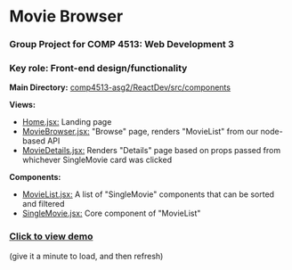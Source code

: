 # Movie Browser
### Group Project for COMP 4513: Web Development 3
### Key role: Front-end design/functionality

**Main Directory:** [comp4513-asg2/ReactDev/src/components](https://github.com/pmassico/comp4513-asg2/tree/master/ReactDev/src/components)

**Views:**
* [Home.jsx:](https://github.com/pmassico/comp4513-asg2/blob/master/ReactDev/src/components/Home.jsx) Landing page
* [MovieBrowser.jsx:](https://github.com/pmassico/comp4513-asg2/blob/master/ReactDev/src/components/MovieBrowser.jsx) "Browse" page, renders "MovieList" from our node-based API
* [MovieDetails.jsx:](https://github.com/pmassico/comp4513-asg2/blob/master/ReactDev/src/components/MovieDetails.jsx) Renders "Details" page based on props passed from whichever SingleMovie card was clicked 

**Components:**
* [MovieList.jsx:](https://github.com/pmassico/comp4513-asg2/blob/master/ReactDev/src/components/MovieList.jsx) A list of "SingleMovie" components that can be sorted and filtered
* [SingleMovie.jsx:](https://github.com/pmassico/comp4513-asg2/blob/master/ReactDev/src/components/SingleMovie.jsx) Core component of "MovieList"

### [Click to view demo](https://web3asg2.web.app/browse)
(give it a minute to load, and then refresh)
